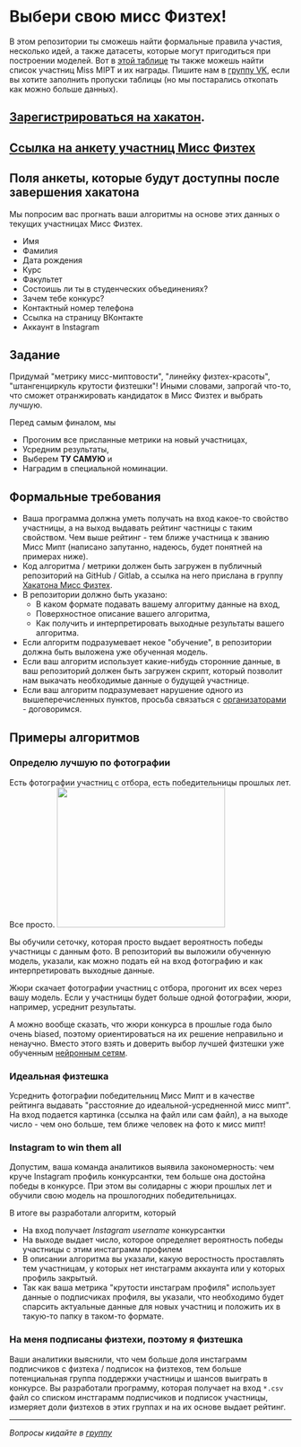 # Выбери свою мисс Физтех! 

В этом репозитории ты сможешь найти формальные правила участия, несколько идей, а также датасеты, которые могут пригодиться при построении моделей. Вот в [этой таблице](https://docs.google.com/spreadsheets/d/1-UxzpI56aBR5tyWkn3LJC7Qlamm4IIj-29WbIHz-I_c/edit#gid=1854006318) ты также можешь найти список участниц Miss MIPT и их награды. Пишите нам в [группу VK](https://vk.com/hackathon.miss.phystech), если вы хотите заполнить пропуски таблицы (но мы постарались откопать как можно больше данных).

## [Зарегистрироваться на хакатон](https://docs.google.com/forms/d/e/1FAIpQLSfVk79M-NeQySrX9PJDhi8Au-FQU3hNY01M46i__NJhyeQu0w/viewform).

## [Ссылка на анкету участниц Мисс Физтех](https://docs.google.com/forms/d/e/1FAIpQLSeCcuaGNzO-3lQ1p1q3ijecoQVk463PVvr7EwdfGDRXOic2zA/viewform)

## Поля анкеты, которые будут доступны после завершения хакатона

Мы попросим вас прогнать ваши алгоритмы на основе этих данных о текущих участницах Мисс Физтех.

* Имя
* Фамилия
* Дата рождения
* Курс
* Факультет
* Состоишь ли ты в студенческих объединениях?
* Зачем тебе конкурс?
* Контактный номер телефона 
* Ссылка на страницу ВКонтакте
* Аккаунт в Instagram



## Задание

Придумай "метрику мисс-миптовости", "линейку физтех-красоты", "штангенциркуль крутости физтешки"! Иными словами, запрогай что-то, что сможет отранжировать кандидаток в Мисс Физтех и выбрать лучшую. 

Перед самым финалом, мы
* Прогоним все присланные метрики на новый участницах, 
* Усредним результаты,
* Выберем **ТУ САМУЮ** и 
* Наградим в специальной номинации.

## Формальные требования 
* Ваша программа должна уметь получать на вход какое-то свойство участницы, а на выход выдавать рейтинг частницы с таким свойством. Чем выше рейтинг - тем ближе участница к званию Мисс Мипт (написано запутанно, надеюсь, будет понятней на примерах ниже).
* Код алгоритма / метрики должен быть загружен в публичный репозиторий на GitHub / Gitlab, а ссылка на него прислана в группу [Хакатона Мисс Физтех](https://vk.com/hackathon.miss.phystech).
* В репозитории должно быть указано:
  * В каком формате подавать вашему алгоритму данные на вход,
  * Поверхностное описание вашего алгоритма,
  * Как получить и интерпретировать выходные результаты вашего алгоритма.
* Если алгоритм подразумевает некое "обучение", в репозитории должна быть выложена уже обученная модель.
* Если ваш алгоритм использует какие-нибудь сторонние данные, в ваш репозиторий должен быть загружен скрипт, который позволит нам выкачать необходимые данные о будущей участнице. 
* Если ваш алгоритм подразумевает нарушение одного из вышеперечисленных пунктов, просьба связаться с [организаторами](https://vk.com/hackathon.miss.phystech) - договоримся.

## Примеры алгоритмов

### Определю лучшую по фотографии
Есть фотографии участниц с отбора, есть победительницы прошлых лет. Все просто.
<img src="https://user-images.githubusercontent.com/5613295/53300004-de538500-3852-11e9-9f76-1fa758961ccd.png" width="300" height="250">

Вы обучили сеточку, которая просто выдает вероятность победы участницы с данным фото. В репозиторий вы выложили обученную модель, указали, как можно подать ей на вход фотографию и как интерпретировать выходные данные.

Жюри скачает фотографии участниц с отбора, прогонит их всех через вашу модель. Если у участницы будет больше одной фотографии, жюри, например, усреднит результаты.

А можно вообще сказать, что жюри конкурса в прошлые года было очень biased, поэтому ориентироваться на их решение неправильно и ненаучно. Вместо этого взять и доверить выбор лучшей физтешки уже обученным [нейронным сетям](https://towardsdatascience.com/how-attractive-are-you-in-the-eyes-of-deep-neural-network-3d71c0755ccc).

### Идеальная физтешка

Усреднить фотографии победительниц Мисс Мипт и в качестве рейтинга выдавать "расстояние до идеальной-усредненной мисс мипт". На вход подается картинка (ссылка на файл или сам файл), а на выходе число - чем оно больше, тем ближе человек на фото к мисс мипт!

### Instagram to win them all
Допустим, ваша команда аналитиков выявила закономерность: чем круче Instagram профиль конкурсантки, тем больше она достойна победы в конкурсе. При этом вы солидарны с жюри прошлых лет и обучили свою модель на прошлогодних победительницах.

В итоге вы разработали алгоритм, который 
* На вход получает *Instagram username* конкурсантки
* На выходе выдает число, которое определяет вероятность победы участницы с этим инстаграмм профилем
* В описании алгоритма вы указали, какую веростность проставлять тем участницам, у которых нет инстаграмм аккаунта или у которых профиль закрытый.
* Так как ваша метрика "крутости инстаграм профиля" использует данные о подписчиках профиля, вы указали, что необходимо будет спарсить актуальные данные для новых участниц и положить их в такую-то папку в таком-то формате.

### На меня подписаны физтехи, поэтому я физтешка

Ваши аналитики выяснили, что чем больше доля инстаграмм подписчиков с физтеха / подписок на физтехов, тем больше потенциальная группа поддержки участницы и шансов выиграть в конкурсе. Вы разработали программу, которая получает на вход `*.csv` файл со списком инстгарамм подписчиков и подписок участницы, измеряет доли физтехов в этих группах и на их основе выдает рейтинг. 


-------------
*Вопросы кидайте в [группу](https://vk.com/hackathon.miss.phystech)*
